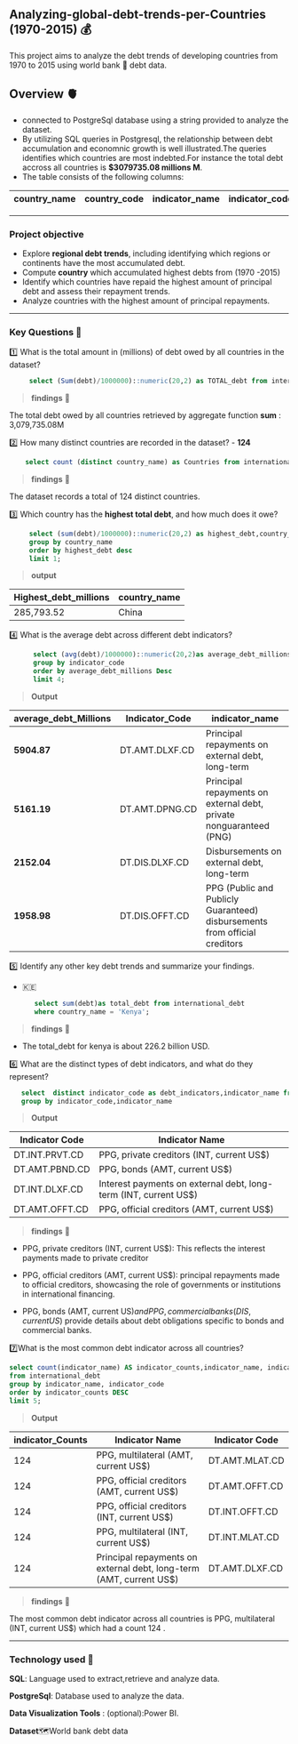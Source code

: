 ## Analyzing-global-debt-trends-per-Countries (1970-2015) 💰
This project aims to analyze the debt trends of developing countries from 1970 to 2015 using world bank 🏦 debt data.

## Overview 🫀
- connected  to PostgreSql database using a string provided to analyze the dataset.
- By utilizing SQL queries in Postgresql, the relationship between debt accumulation and economnic growth is well illustrated.The queries identifies which countries are most indebted.For instance the total debt accross all countries is **$3079735.08 millions M**.
- The table consists of the following columns:

| country_name | country_code | indicator_name | indicator_code | debt |
|--------------|--------------|----------------|----------------|------|

---

### Project objective 
- Explore **regional debt trends**, including identifying which regions or continents have the most accumulated debt.
- Compute **country** which accumulated highest  debts from (1970 -2015)
- Identify which countries have repaid the highest amount of principal debt and assess their repayment trends.
- Analyze countries with the highest amount of principal repayments.
---

### Key Questions 🔑
:one: What is the total amount in (millions) of debt owed by all countries in the dataset? 
``` sql
     select (Sum(debt)/1000000)::numeric(20,2) as TOTAL_debt from international_debt.
```
>**findings** 📌

The total debt owed by all countries retrieved by aggregate function **sum** : 3,079,735.08M

:two: How many distinct countries are recorded in the dataset? -  **124**
```sql
    select count (distinct country_name) as Countries from international_debt
```
>**findings** 📌

The dataset records a total of 124 distinct countries.

:three: Which country has the **highest total debt**, and how much does it owe?
```sql
     select (sum(debt)/1000000)::numeric(20,2) as highest_debt,country_name from  international_debt
     group by country_name
     order by highest_debt desc
     limit 1;
````
> **output**
   
| Highest_debt_millions | country_name |
|------------------------|--------------|
| 285,793.52            | China        |

:four: What is the average debt across different debt indicators?
```sql
      select (avg(debt)/1000000)::numeric(20,2)as average_debt_millions,indicator_code  from international_debt
      group by indicator_code 
      order by average_debt_millions Desc
      limit 4;
```
> **Output**

| average_debt_Millions | Indicator_Code        | indicator_name |
|----------------------|----------------------|------------------------------------------------------------|
| **5904.87**         | DT.AMT.DLXF.CD       | Principal repayments on external debt, long-term |
| **5161.19**         | DT.AMT.DPNG.CD       | Principal repayments on external debt, private nonguaranteed (PNG) |
| **2152.04**         | DT.DIS.DLXF.CD       | Disbursements on external debt, long-term |
| **1958.98**         | DT.DIS.OFFT.CD       | PPG (Public and Publicly Guaranteed) disbursements from official creditors |

:five: Identify any other key debt trends and summarize your findings.
- 🇰🇪
  ``` sql
     select sum(debt)as total_debt from international_debt 
     where country_name = 'Kenya';
   ```
>**findings** 📌
- The total_debt for kenya is about 226.2 billion USD.
  
:six: What are the distinct types of debt indicators, and what do they represent?
 ```sql
    select  distinct indicator_code as debt_indicators,indicator_name from international_debt
    group by indicator_code,indicator_name
 ```
>**Output**

| Indicator Code        | Indicator Name                                                                                  |
|------------------------|------------------------------------------------------------------------------------------------|
| DT.INT.PRVT.CD        | PPG, private creditors (INT, current US$)                                                      |
| DT.AMT.PBND.CD        | PPG, bonds (AMT, current US$)                                                                  |
| DT.INT.DLXF.CD        | Interest payments on external debt, long-term (INT, current US$)                               |
| DT.AMT.OFFT.CD        | PPG, official creditors (AMT, current US$)                                                    |

>**findings** 📌

- PPG, private creditors (INT, current US$): This reflects the interest payments made to private creditor

- PPG, official creditors (AMT, current US$): principal repayments made to official creditors, showcasing the role of governments or institutions in international financing.

- PPG, bonds (AMT, current US$) and PPG, commercial banks (DIS, current US$) provide details about debt obligations specific to bonds and commercial banks.

:seven:What is the most common debt indicator across all countries? 
```sql
select count(indicator_name) AS indicator_counts,indicator_name, indicator_code
from international_debt
group by indicator_name, indicator_code
order by indicator_counts DESC
limit 5;
```
> **Output**

| indicator_Counts | Indicator Name                                              | Indicator Code       |
|-------|-------------------------------------------------------------|----------------------|
| 124   | PPG, multilateral (AMT, current US$)                       | DT.AMT.MLAT.CD      |
| 124   | PPG, official creditors (AMT, current US$)                 | DT.AMT.OFFT.CD      |
| 124   | PPG, official creditors (INT, current US$)                 | DT.INT.OFFT.CD      |
| 124   | PPG, multilateral (INT, current US$)                       | DT.INT.MLAT.CD      |
| 124   | Principal repayments on external debt, long-term (AMT, current US$) | DT.AMT.DLXF.CD |

> **findings** 📌

The most common debt indicator across all countries is PPG, multilateral (INT, current US$) which had a count 124 .

---

### Technology used 🧰
**SQL**: Language used to extract,retrieve and analyze data.

**PostgreSql**: Database used to analyze the data.

**Data Visualization Tools** : (optional):Power BI.

**Dataset**🗺️World bank debt data



  


